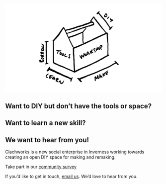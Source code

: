 ![toolsworkshop](/toolsworkshop.png)

## Want to DIY but don’t have the tools or space? 
## Want to learn a new skill?
## We want to hear from you!

Clachworks is a new social enterprise in Inverness working towards creating an open DIY space for making and remaking.

Take part in our [community survey](https://s.surveyplanet.com/qAIb34M0h)

If you’d like to get in touch, [email us](mailto:clachworks@gmail.com).
We’d love to hear from you.


